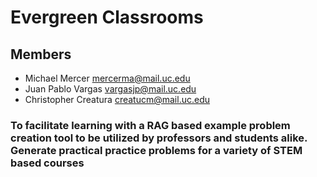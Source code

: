 # Evergreen Classrooms
## Members
- Michael Mercer mercerma@mail.uc.edu
- Juan Pablo Vargas vargasjp@mail.uc.edu
- Christopher Creatura creatucm@mail.uc.edu
### To facilitate learning with a RAG based example problem creation tool to be utilized by professors and students alike. Generate practical practice problems for a variety of STEM based courses 